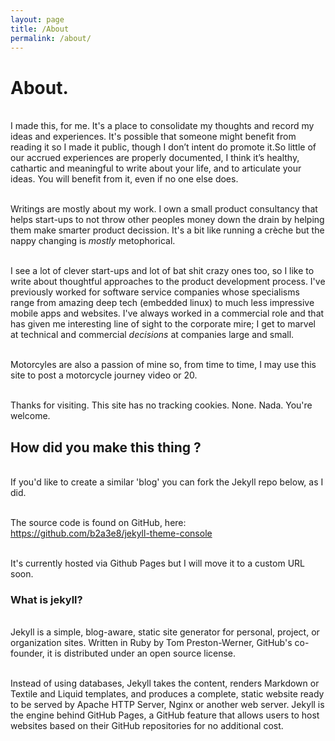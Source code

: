 ```yaml
---
layout: page
title: /About
permalink: /about/
---
```


# About.

<br />I made this, for me. It's a place to consolidate my thoughts and record my ideas and experiences. It's possible that someone might benefit from reading it so I made it public, though I don’t intent do promote it.So little of our accrued experiences are properly documented, I think it’s healthy, cathartic and meaningful to write about your life, and to articulate your ideas. You will benefit from it, even if no one else does.

<br />Writings are mostly about my work. I own a small product consultancy that helps start-ups to not throw other peoples money down the drain by helping them make smarter product decission. It's a bit like running a crèche but the nappy changing is *mostly* metophorical.

<br />I see a lot of clever start-ups and lot of bat shit crazy ones too, so I like to write about thoughtful approaches to the product development process. I've previously worked for software service companies whose specialisms range from amazing deep tech (embedded linux) to much less impressive mobile apps and websites. I've always worked in a commercial role and that has given me interesting line of sight to the corporate mire; I get to marvel at technical and commercial *decisions* at companies large and small. 

<br />Motorcyles are also a passion of mine so, from time to time, I may use this site to post a motorcycle journey video or 20.

<br />Thanks for visiting. This site has no tracking cookies. None. Nada. You're welcome. 

## How did you make this thing ?

<br />If you'd like to create a similar 'blog' you can fork the Jekyll repo below, as I did. 

<br />The source code is found on GitHub, here: https://github.com/b2a3e8/jekyll-theme-console

<br />It's currently hosted via Github Pages but I will move it to a custom URL soon.

### What is jekyll? 

<br />Jekyll is a simple, blog-aware, static site generator for personal, project, or organization sites. Written in Ruby by Tom Preston-Werner, GitHub's co-founder, it is distributed under an open source license.

<br />Instead of using databases, Jekyll takes the content, renders Markdown or Textile and Liquid templates, and produces a complete, static website ready to be served by Apache HTTP Server, Nginx or another web server. Jekyll is the engine behind GitHub Pages, a GitHub feature that allows users to host websites based on their GitHub repositories for no additional cost.
